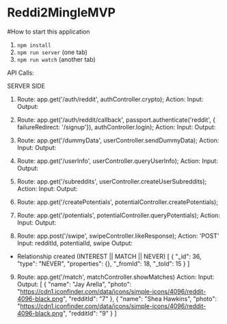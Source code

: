 # Reddi2MingleMVP

#How to start this application
1. `npm install`
2. `npm run server` (one tab)
3. `npm run watch` (another tab)




API Calls:

SERVER SIDE
1. Route: app.get('/auth/reddit', authController.crypto);
Action: 
Input:
Output:
2. Route:  app.get('/auth/reddit/callback', passport.authenticate('reddit', { failureRedirect: '/signup'}), authController.login);
Action: 
Input: 
Output: 
3. Route: app.get('/dummyData', userController.sendDummyData);
Action: 
Input:
Output:
4. Route: app.get('/userInfo', userController.queryUserInfo);
Action: 
Input:
Output:
5. Route: app.get('/subreddits', userController.createUserSubreddits);
Action: 
Input:
Output:
6. Route: app.get('/createPotentials', potentialController.createPotentials);


7. Route: app.get('/potentials', potentialController.queryPotentials);
Action: 
Input:
Output:
8. Route: app.post('/swipe', swipeController.likeResponse);
Action: 'POST' 
Input: redditId, potentialId, swipe
Output: 
 - Relationship created (INTEREST || MATCH || NEVER)
  [
    {
      "_id": 36,
      "type": "NEVER",
      "properties": {},
      "_fromId": 18,
      "_toId": 15
      }
  ]

9. Route: app.get('/match', matchController.showMatches)
Action:
Input:
Output:
  [
    {
      "name": "Jay Arella",
      "photo": "https://cdn1.iconfinder.com/data/icons/simple-icons/4096/reddit-4096-black.png",
      "redditId": "7"
    },
    {
      "name": "Shea Hawkins",
      "photo": "https://cdn1.iconfinder.com/data/icons/simple-icons/4096/reddit-4096-black.png",
      "redditId": "9"
    }
  ]
